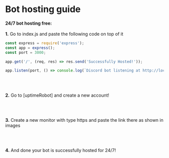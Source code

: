 # Bot hosting guide
**24/7 bot hosting free:**
</br>
</br>
**1.** Go to index.js and paste the following code on top of it
```javascript
const express = require('express');
const app = express();
const port = 3000;

app.get('/', (req, res) => res.send('Successfully Hosted!'));

app.listen(port, () => console.log(`Discord bot listening at http://localhost:${port}`));
```
</br>
</br>

**2.** Go to [uptimeRobot] and create a new account!

</br>
</br>

**3.** Create a new monitor with type https and paste the link there as shown in images

</br>
</br>

**4.** And done your bot is successfully hosted for 24/7!

